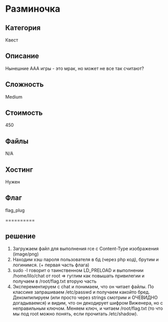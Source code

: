 # Разминочка

## Категория
Квест

## Описание
Нынешние AAA игры - это мрак, но может не все так считают?

## Сложность
Medium

## Стоимость
450

## Файлы
N/A

## Хостинг
Нужен

## Флаг
flag_plug

==========

## решение
1. Загружаем файл для выполнения rce с Content-Type изображения (image/png)
2. Находим хэш пароля пользователя в бд (через php код), брутим и логинимся. (+ первая часть флага)
3. sudo -l говорит о таинственном LD_PRELOAD и выполнении /home/lilo/chat от root => гуглим как повышать привилегии и получаем в /root/flag.txt вторую часть
4. Эксперементируем с chat и понимаем, что он читает файлы. По классике запрашиваем /etc/passwd и получаем какойто бред. Декомпилируем (или просто через strings смотрим и ОЧЕВИДНО догадываемся) и видим, что он декодирует шифром Виженера, но с неправильным ключом. Меняем ключ, и читаем /root/flag.txt (то что мы под root можно понять, если прочитать /etc/shadow).
